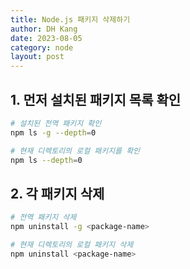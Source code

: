 ```yaml
---
title: Node.js 패키지 삭제하기
author: DH Kang
date: 2023-08-05
category: node
layout: post
---
```


## 1. 먼저 설치된 패키지 목록 확인
```bash
# 설치된 전역 패키지 확인
npm ls -g --depth=0 

# 현재 디렉토리의 로컬 패키지를 확인
npm ls --depth=0 
```

## 2. 각 패키지 삭제
```bash
# 전역 패키지 삭제
npm uninstall -g <package-name>

# 현재 디렉토리의 로컬 패키지 삭제
npm uninstall <package-name>
```